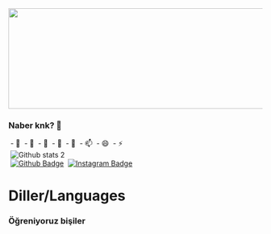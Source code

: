 <img src="https://i.pinimg.com/736x/fd/cd/b5/fdcdb559c8a4f6c3cf86a8a93325149e.jpg" width="600px" height="200">

### Naber knk? 👋

&nbsp;- 🔭 
&nbsp;- 🌱 
&nbsp;- 👯 
&nbsp;- 🤔 
&nbsp;- 💬
&nbsp;- 📫 
&nbsp;- 😄
&nbsp;- ⚡<br>
&nbsp;![Github stats 2](https://github-readme-stats.vercel.app/api?username=M1z4rd-sys&show_icons=true&theme=radical)<br>
&nbsp;[![Github Badge](https://img.shields.io/badge/-Github-000?style=quare&labelColor=000&logo=Github&logoColor=white&link=link)](https://github.com/M1z4rd-sys) 
&nbsp;[![Instagram Badge](https://img.shields.io/badge/-Instagram-C13584?style=flat-quare&labelColor=C13584&logo=instagram&logoColor=white&link=link)](https://www.instagram.com/lbrahimakgoz/)<br>
<h1> Diller/Languages</h1>
<h3> Öğreniyoruz bişiler</h3>
